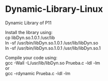 # Dynamic-Library-Linux
Dynamic Library of P11  
  
Install the library using:  
cp libDyn.so.1.0.1 /usr/lib  
ln -sf /usr/bin/libDyn.so.1.0.1 /usr/lib/libDyn.so  
ln -sf /usr/bin/libDyn.so.1.0.1 /usr/lib/libDyn.so.1  
  
Compile your code using:  
gcc -Wall -L/usr/lib/libDyn.so Prueba.c -ldl -lm  
or  
gcc -rdynamic Prueba.c -ldl -lm
